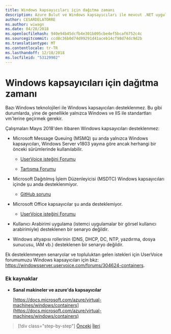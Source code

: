 ```yaml
---
title: Windows kapsayıcıları için dağıtma zamanı
description: Azure Bulut ve Windows kapsayıcıları ile mevcut .NET uygulamalarını modernleştirme | Windows kapsayıcıları için dağıtma zamanı
author: CESARDELATORRE
ms.author: wiwagn
ms.date: 04/28/2018
ms.openlocfilehash: 940e94b45dcfb4e301b095cbe4ef5bcaf6752c4c
ms.sourcegitcommit: ccd8c36b0d74d99291d41aceb14cf98d74dc9d2b
ms.translationtype: MT
ms.contentlocale: tr-TR
ms.lasthandoff: 12/10/2018
ms.locfileid: "53129902"
---
```

# <a name="when-not-to-deploy-to-windows-containers"></a>Windows kapsayıcıları için dağıtma zamanı

Bazı Windows teknolojileri ile Windows kapsayıcıları desteklenmez. Bu gibi durumlarda, yine de genellikle yalnızca Windows ve IIS ile standartları vm'lerine geçirmek gerekir.

Çalışmaları Mayıs 2018'den itibaren Windows kapsayıcıları desteklenmez: 

-   Microsoft Message Queuing (MSMQ) şu anda yalnızca Windows kapsayıcıları, Windows Server v1803 yayına göre ancak herhangi bir önceki sürümlerinde kullanılabilir. 

    -   [UserVoice isteğini Forumu](https://windowsserver.uservoice.com/forums/304624-containers/suggestions/15719031-create-base-container-image-with-msmq-server)

    -   [Tartışma Forumu](https://social.msdn.microsoft.com/Forums/bce99a7d-aa60-44fa-a348-450855650810/msmqserver-is-it-supported?forum=windowscontainers)

-   Microsoft Dağıtılmış İşlem Düzenleyicisi (MSDTC) Windows kapsayıcıları içinde şu anda desteklenmiyor.

    -   [GitHub sorunu](https://github.com/MicrosoftDocs/Virtualization-Documentation/issues/494)

-   Microsoft Office kapsayıcılar şu anda desteklemiyor.

    -   [UserVoice isteğini Forumu](https://windowsserver.uservoice.com/forums/304624-containers/suggestions/19686220-provide-office-support-for-containers)

-   Kullanıcı Arabirimi uygulama (istemci uygulamalar bir görsel kullanıcı arabirimiyle) desteklenen bir senaryo değildir.

-   Windows altyapısı rollerinin (DNS, DHCP, DC, NTP, yazdırma, dosya sunucusu, IAM vb.) desteklenen bir senaryo değildir.


Ek desteklenmeyen senaryolar ve topluluktan gelen istekleri için UserVoice forumumuzu Windows kapsayıcıları için bkz: <https://windowsserver.uservoice.com/forums/304624-containers>.

### <a name="additional-resources"></a>Ek kaynaklar

-   **Sanal makineler ve azure'da kapsayıcılar**

    [https://docs.microsoft.com/azure/virtual-machines/windows/containers](https://docs.microsoft.com/azure/virtual-machines/windows/containers)

>[!div class="step-by-step"]
>[Önceki](deploy-existing-net-apps-as-windows-containers.md)
>[İleri](when-to-deploy-windows-containers-in-your-on-premises-iaas-vm-infrastructure.md)